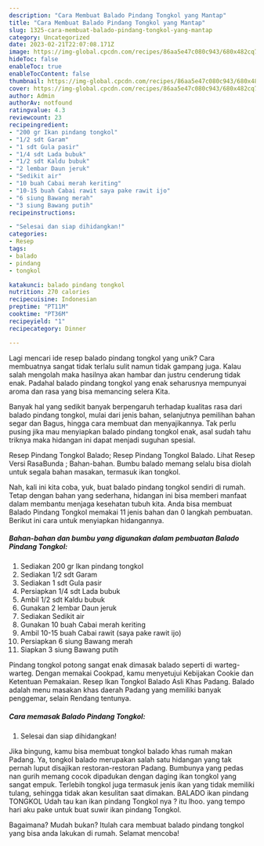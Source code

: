 ```yaml
---
description: "Cara Membuat Balado Pindang Tongkol yang Mantap"
title: "Cara Membuat Balado Pindang Tongkol yang Mantap"
slug: 1325-cara-membuat-balado-pindang-tongkol-yang-mantap
category: Uncategorized
date: 2023-02-21T22:07:08.171Z
image: https://img-global.cpcdn.com/recipes/86aa5e47c080c943/680x482cq70/balado-pindang-tongkol-foto-resep-utama.jpg
hideToc: false
enableToc: true
enableTocContent: false
thumbnail: https://img-global.cpcdn.com/recipes/86aa5e47c080c943/680x482cq70/balado-pindang-tongkol-foto-resep-utama.jpg
cover: https://img-global.cpcdn.com/recipes/86aa5e47c080c943/680x482cq70/balado-pindang-tongkol-foto-resep-utama.jpg
author: Admin
authorAv: notfound
ratingvalue: 4.3
reviewcount: 23
recipeingredient:
- "200 gr Ikan pindang tongkol"
- "1/2 sdt Garam"
- "1 sdt Gula pasir"
- "1/4 sdt Lada bubuk"
- "1/2 sdt Kaldu bubuk"
- "2 lembar Daun jeruk"
- "Sedikit air"
- "10 buah Cabai merah keriting"
- "10-15 buah Cabai rawit saya pake rawit ijo"
- "6 siung Bawang merah"
- "3 siung Bawang putih"
recipeinstructions:

- "Selesai dan siap dihidangkan!"
categories:
- Resep
tags:
- balado
- pindang
- tongkol

katakunci: balado pindang tongkol 
nutrition: 270 calories
recipecuisine: Indonesian
preptime: "PT11M"
cooktime: "PT36M"
recipeyield: "1"
recipecategory: Dinner

---
```





Lagi mencari ide resep balado pindang tongkol yang unik? Cara membuatnya sangat tidak terlalu sulit namun tidak gampang juga. Kalau salah mengolah maka hasilnya akan hambar dan justru cenderung tidak enak. Padahal balado pindang tongkol yang enak seharusnya mempunyai aroma dan rasa yang bisa memancing selera Kita.





Banyak hal yang sedikit banyak berpengaruh terhadap kualitas rasa dari balado pindang tongkol, mulai dari jenis bahan, selanjutnya pemilihan bahan segar dan Bagus, hingga cara membuat dan menyajikannya. Tak perlu pusing jika mau menyiapkan balado pindang tongkol enak,      asal sudah tahu triknya maka hidangan ini dapat menjadi suguhan spesial.














Resep Pindang Tongkol Balado; Resep Pindang Tongkol Balado. Lihat Resep Versi RasaBunda ; Bahan-bahan. Bumbu balado memang selalu bisa diolah untuk segala bahan masakan, termasuk ikan tongkol.






Nah, kali ini kita coba, yuk, buat balado pindang tongkol sendiri di rumah. Tetap dengan bahan yang sederhana, hidangan ini bisa memberi manfaat dalam membantu menjaga kesehatan tubuh kita. Anda bisa membuat Balado Pindang Tongkol memakai 11 jenis bahan dan 0 langkah pembuatan. Berikut ini cara untuk menyiapkan hidangannya.

<!--inarticleads1-->

##### Bahan-bahan dan bumbu yang digunakan dalam pembuatan Balado Pindang Tongkol:

1. Sediakan 200 gr Ikan pindang tongkol
1. Sediakan 1/2 sdt Garam
1. Sediakan 1 sdt Gula pasir
1. Persiapkan 1/4 sdt Lada bubuk
1. Ambil 1/2 sdt Kaldu bubuk
1. Gunakan 2 lembar Daun jeruk
1. Sediakan Sedikit air
1. Gunakan 10 buah Cabai merah keriting
1. Ambil 10-15 buah Cabai rawit (saya pake rawit ijo)
1. Persiapkan 6 siung Bawang merah
1. Siapkan 3 siung Bawang putih


Pindang tongkol potong sangat enak dimasak balado seperti di warteg-warteg. Dengan memakai Cookpad, kamu menyetujui Kebijakan Cookie dan Ketentuan Pemakaian. Resep Ikan Tongkol Balado Asli Khas Padang. Balado adalah menu masakan khas daerah Padang yang memiliki banyak penggemar, selain Rendang tentunya. 

<!--inarticleads2-->

##### Cara memasak Balado Pindang Tongkol:


1. Selesai dan siap dihidangkan!

Jika bingung, kamu bisa membuat tongkol balado khas rumah makan Padang. Ya, tongkol balado merupakan salah satu hidangan yang tak pernah luput disajikan restoran-restoran Padang. Bumbunya yang pedas nan gurih memang cocok dipadukan dengan daging ikan tongkol yang sangat empuk. Terlebih tongkol juga termasuk jenis ikan yang tidak memiliki tulang, sehingga tidak akan kesulitan saat dimakan. BALADO ikan pindang TONGKOL Udah tau kan ikan pindang Tongkol nya ? itu lhoo. yang tempo hari aku pake untuk buat suwir ikan pindang Tongkol. 

Bagaimana? Mudah bukan? Itulah cara membuat balado pindang tongkol yang bisa anda lakukan di rumah. Selamat mencoba!
